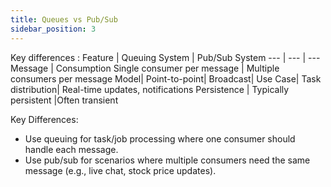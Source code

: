 ```yaml
---
title: Queues vs Pub/Sub
sidebar_position: 3
---
```



Key differences : 
Feature | 	Queuing System	| Pub/Sub System
--- | --- | ---
Message |  Consumption	Single consumer per message	| Multiple consumers per message
Model|	Point-to-point|	Broadcast|
Use Case|	Task distribution|	Real-time updates, notifications
Persistence |	Typically persistent	|Often transient



Key Differences: 

- Use queuing for task/job processing where one consumer should handle each message.
- Use pub/sub for scenarios where multiple consumers need the same message (e.g., live chat, stock price updates).